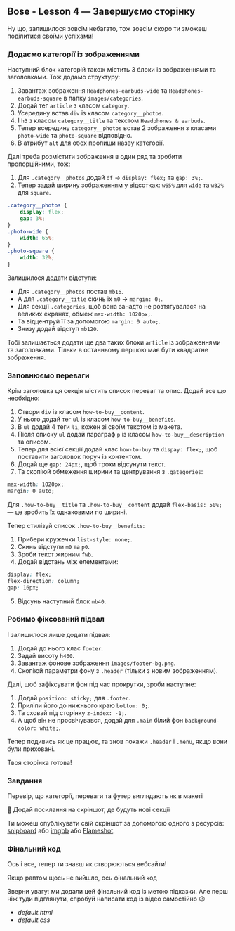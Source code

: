 ## Bose - Lesson 4 — Завершуємо сторінку

Ну що, залишилося зовсім небагато, тож зовсім скоро ти зможеш поділитися своїми успіхами!

### Додаємо категорії із зображеннями
Наступний блок категорій також містить 3 блоки із зображеннями та заголовками. Тож додамо структуру:

1. Завантаж зображення `Headphones-earbuds-wide` та `Headphones-earbuds-square` в папку `images/categories`.
2. Додай тег `article` з класом `category`.
3. Усередину встав `div` із класом `category__photos`.
4. І `h3` з класом `category__title` та текстом `Headphones & earbuds`.
5. Тепер всередину `category__photos` встав 2 зображення з класами `photo-wide` та `photo-square` відповідно.
6. В атрибут `alt` для обох пропиши назву категорії.

Далі треба розмістити зображення в один ряд та зробити пропорційними, тож:

1. Для `.category__photos` додай `df` -> `display: flex;` та `gap: 3%;`.
2. Тепер задай ширину зображенням у відсотках: `w65%` для `wide` та `w32%` для `square`.

```css
.category__photos {
    display: flex;
    gap: 3%;
}
.photo-wide {
    width: 65%;
}
.photo-square {
    width: 32%;
}
```

Залишилося додати відступи:

- Для `.category__photos` постав `mb16`.
- А для `.category__title` скинь їх `m0` -> `margin: 0;`.
- Для секції `.categories`, щоб вона занадто не розтягувалася на великих екранах, обмеж `max-width: 1020px;`.
- Та відцентруй її за допомогою `margin: 0 auto;`.
- Знизу додай відступ `mb120`.

Тобі залишається додати ще два таких блоки `article` із зображеннями та заголовками. Тільки в останньому першою має бути квадратне зображення.

### Заповнюємо переваги

Крім заголовка ця секція містить список переваг та опис. Додай все що необхідно:

1. Створи `div` із класом `how-to-buy__content`.
2. У нього додай тег `ul` із класом `how-to-buy__benefits`.
3. В `ul` додай 4 теги `li`, кожен зі своїм текстом із макета.
4. Після списку `ul` додай параграф `p` із класом `how-to-buy__description` та описом.
5. Тепер для всієї секції додай клас `how-to-buy` та `dispay: flex;`, щоб поставити заголовок поруч із контентом.
6. Додай ще `gap: 24px;`, щоб трохи відсунути текст.
7. Та скопіюй обмеження ширини та центрування з `.gategories`:

```css
max-width: 1020px;
margin: 0 auto;
```

Для `.how-to-buy__title` та `.how-to-buy__content` додай `flex-basis: 50%;` — це зробить їх однаковими по ширині.

Тепер стилізуй список `.how-to-buy__benefits`:

1. Прибери кружечки `list-style: none;`.
2. Скинь відступи `m0` та `p0`.
3. Зроби текст жирним `fwb`.
4. Додай відстань між елементами:

```css
display: flex;
flex-direction: column;
gap: 16px;
```

5. Відсунь наступний блок `mb40`.

### Робимо фіксований підвал

І залишилося лише додати підвал:

1. Додай до нього клас `footer`.
2. Задай висоту `h460`.
3. Завантаж фонове зображення `images/footer-bg.png`.
4. Скопіюй параметри фону з `.header` (тільки з новим зображенням).

Далі, щоб зафіксувати фон під час прокрутки, зроби наступне:

1. Додай `position: sticky;` для `.footer`.
2. Приліпи його до нижнього краю `bottom: 0;`.
3. Та сховай під сторінку `z-index: -1;`.
4. А щоб він не просвічувався, додай для `.main` білий фон `background-color: white;`.

Тепер подивись як це працює, та знов покажи `.header` і `.menu`, якщо вони були приховані.

Твоя сторінка готова!

### Завдання

Перевір, що категорії, переваги та футер виглядають як в макеті

🔐 Додай посилання на скріншот, де будуть нові секції

Ти можеш опублікувати свій скріншот за допомогою одного з ресурсів: [snipboard](https://snipboard.io/) або [imgbb](https://imgbb.com/) або [Flameshot](https://flameshot.org/).

### Фінальний код
Ось і все, тепер ти знаєш як створюються вебсайти!

Якщо раптом щось не вийшло, ось фінальний код

Зверни увагу: ми додали цей фінальний код із метою підказки. Але перш ніж туди підглянути, спробуй написати код із відео самостійно 😉

- *default.html*
- *default.css*
